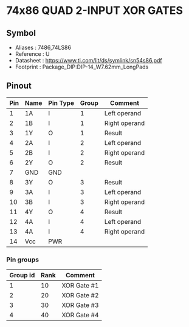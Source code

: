 # 74x86 QUAD 2-INPUT XOR GATES


## Symbol

* Aliases : 7486,74LS86
* Reference : U
* Datasheet : https://www.ti.com/lit/ds/symlink/sn54s86.pdf
* Footprint : Package_DIP:DIP-14_W7.62mm_LongPads

## Pinout

|Pin|Name|Pin Type|Group|Comment|
|---|---|---|---|---|
|1|1A|I|1|Left operand|
|2|1B|I|1|Right operand|
|3|1Y|O|1|Result|
|4|2A|I|2|Left operand|
|5|2B|I|2|Right operand|
|6|2Y|O|2|Result|
|7|GND|GND|||
|8|3Y|O|3|Result|
|9|3A|I|3|Left operand|
|10|3B|I|3|Right operand|
|11|4Y|O|4|Result|
|12|4A|I|4|Left operand|
|13|4A|I|4|Right operand|
|14|Vcc|PWR|||

### Pin groups

|Group id|Rank|Comment|
|---|---|---|
|1|10|XOR Gate #1|
|2|20|XOR Gate #2|
|3|30|XOR Gate #3|
|4|40|XOR Gate #4|
